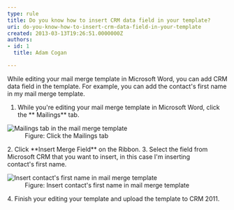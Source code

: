 ```yaml
---
type: rule
title: Do you know how to insert CRM data field in your template?
uri: do-you-know-how-to-insert-crm-data-field-in-your-template
created: 2013-03-13T19:26:51.0000000Z
authors:
- id: 1
  title: Adam Cogan

---
```


 
While editing your mail merge template in Microsoft Word, you can add CRM data field in the template. For example, you can add the contact's first name in my mail merge template.
 
1. While you're editing your mail merge template in Microsoft Word, click the **  Mailings** tab.
<dl class="image"><dt><img src="/PublishingImages/insert-mail-merge-1.jpg" alt="Mailings tab in the mail merge template"></dt><dd>Figure&#58; Click the Mailings tab</dd></dl>2. Click **Insert Merge Field** on the Ribbon.
3. Select the field from Microsoft CRM that you want to insert, in this case I'm inserting<br>                            contact's first name.
<dl class="image"><dt>
                                <img src="/PublishingImages/insert-mail-merge-2.jpg" alt="Insert contact's first name in mail merge template"></dt><dd>Figure&#58; Insert contact's first name in mail merge template</dd></dl>4. Finish your editing your template and upload the template to CRM 2011.


